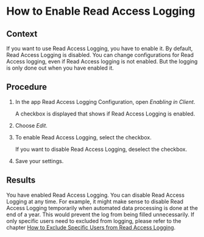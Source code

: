<!-- loio3fdad50926304d62b48d0d357e2ebd3e -->

# How to Enable Read Access Logging



## Context

If you want to use Read Access Logging, you have to enable it. By default, Read Access Logging is disabled. You can change configurations for Read Access logging, even if Read Access logging is not enabled. But the logging is only done out when you have enabled it.



## Procedure

1.  In the app Read Access Logging Configuration, open *Enabling in Client*.

    A checkbox is displayed that shows if Read Access Logging is enabled.

2.  Choose *Edit*.

3.  To enable Read Access Logging, select the checkbox.

    If you want to disable Read Access Logging, deselect the checkbox.

4.  Save your settings.




<a name="loio3fdad50926304d62b48d0d357e2ebd3e__result_qsv_f2j_fdb"/>

## Results

You have enabled Read Access Logging. You can disable Read Access Logging at any time. For example, it might make sense to disable Read Access Logging temporarily when automated data processing is done at the end of a year. This would prevent the log from being filled unnecessarily. If only specific users need to excluded from logging, please refer to the chapter [How to Exclude Specific Users from Read Access Logging](How_to_Exclude_Specific_Users_from_Read_Access_Logging_9ee32b3.md).

